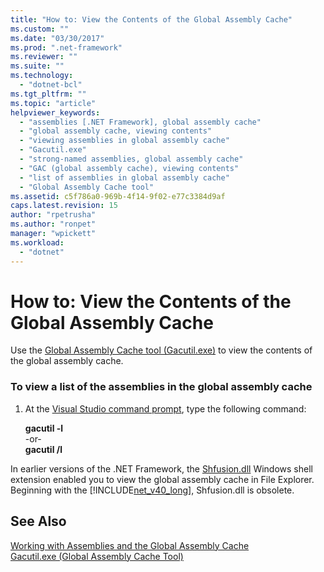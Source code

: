 ```yaml
---
title: "How to: View the Contents of the Global Assembly Cache"
ms.custom: ""
ms.date: "03/30/2017"
ms.prod: ".net-framework"
ms.reviewer: ""
ms.suite: ""
ms.technology: 
  - "dotnet-bcl"
ms.tgt_pltfrm: ""
ms.topic: "article"
helpviewer_keywords: 
  - "assemblies [.NET Framework], global assembly cache"
  - "global assembly cache, viewing contents"
  - "viewing assemblies in global assembly cache"
  - "Gacutil.exe"
  - "strong-named assemblies, global assembly cache"
  - "GAC (global assembly cache), viewing contents"
  - "list of assemblies in global assembly cache"
  - "Global Assembly Cache tool"
ms.assetid: c5f786a0-969b-4f14-9f02-e77c3384d9af
caps.latest.revision: 15
author: "rpetrusha"
ms.author: "ronpet"
manager: "wpickett"
ms.workload: 
  - "dotnet"
---
```

# How to: View the Contents of the Global Assembly Cache
Use the [Global Assembly Cache tool (Gacutil.exe)](../../../docs/framework/tools/gacutil-exe-gac-tool.md) to view the contents of the global assembly cache.  
  
### To view a list of the assemblies in the global assembly cache  
  
1.  At the [Visual Studio command prompt](../../../docs/framework/tools/developer-command-prompt-for-vs.md), type the following command:  
  
     **gacutil -l**   
     -or-  
    **gacutil /l**  
  
 In earlier versions of the .NET Framework, the [Shfusion.dll](http://msdn.microsoft.com/library/0d9464cf-ddba-4ca9-bbec-f678fb58f380) Windows shell extension enabled you to view the global assembly cache in File Explorer. Beginning with the [!INCLUDE[net_v40_long](../../../includes/net-v40-long-md.md)], Shfusion.dll is obsolete.  
  
## See Also  
 [Working with Assemblies and the Global Assembly Cache](../../../docs/framework/app-domains/working-with-assemblies-and-the-gac.md)  
 [Gacutil.exe (Global Assembly Cache Tool)](../../../docs/framework/tools/gacutil-exe-gac-tool.md)
